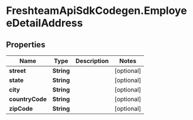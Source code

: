 # FreshteamApiSdkCodegen.EmployeeDetailAddress

## Properties

| Name            | Type       | Description | Notes      |
| --------------- | ---------- | ----------- | ---------- |
| **street**      | **String** |             | [optional] |
| **state**       | **String** |             | [optional] |
| **city**        | **String** |             | [optional] |
| **countryCode** | **String** |             | [optional] |
| **zipCode**     | **String** |             | [optional] |
